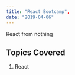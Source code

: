 ```yaml
---
title: "React Bootcamp",
date: "2019-04-06"
---
```


React from nothing

## Topics Covered

1. React